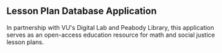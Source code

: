 ## Lesson Plan Database Application
In partnership with VU's Digital Lab and Peabody Library, this application serves as an open-access education resource for math and social justice lesson plans.
